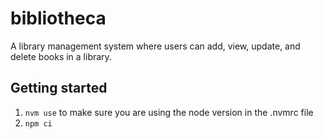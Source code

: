 # bibliotheca

A library management system where users can add, view, update, and delete books in a library.

## Getting started

1. ```nvm use``` to make sure you are using the node version in the .nvmrc file
1. ```npm ci```

